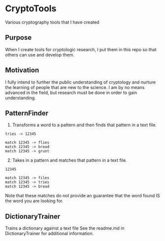 # CryptoTools
Various cryptography tools that I have created

## Purpose
When I create tools for cryptologic research, I put them in this repo so that others can use and develop them.

## Motivation
I fully intend to further the public understanding of cryptology and nurture the learning of people that are new to the science.
I am by no means advanced in the field, but research must be done in order to gain understanding.

## PatternFinder
1. Transforms a word to a pattern and then finds that pattern in a text file.

```
tries -> 12345

match 12345 -> flies
match 12345 -> bread
match 12345 -> grunt
```

2. Takes in a pattern and matches that pattern in a text file.

```
12345

match 12345 -> files
match 12345 -> tries
match 12345 -> bread
```

Note that these matches do not provide an guarantee that the word found IS the word you are looking for.

## DictionaryTrainer
Trains a dictionary against a text file
See the readme.md in DictionaryTrainer for additional information.
